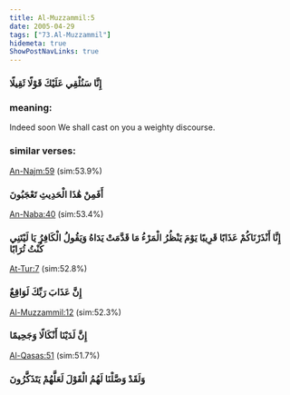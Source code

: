 ```yaml
---
title: Al-Muzzammil:5
date: 2005-04-29
tags: ["73.Al-Muzzammil"]
hidemeta: true 
ShowPostNavLinks: true 
---
```

### إِنَّا سَنُلْقِي عَلَيْكَ قَوْلًا ثَقِيلًا
### meaning: 
Indeed soon We shall cast on you a weighty discourse.
### similar verses: 

[An-Najm:59](/53/59) (sim:53.9%)

### أَفَمِنْ هَٰذَا الْحَدِيثِ تَعْجَبُونَ

[An-Naba:40](/78/40) (sim:53.4%)

### إِنَّا أَنْذَرْنَاكُمْ عَذَابًا قَرِيبًا يَوْمَ يَنْظُرُ الْمَرْءُ مَا قَدَّمَتْ يَدَاهُ وَيَقُولُ الْكَافِرُ يَا لَيْتَنِي كُنْتُ تُرَابًا

[At-Tur:7](/52/7) (sim:52.8%)

### إِنَّ عَذَابَ رَبِّكَ لَوَاقِعٌ

[Al-Muzzammil:12](/73/12) (sim:52.3%)

### إِنَّ لَدَيْنَا أَنْكَالًا وَجَحِيمًا

[Al-Qasas:51](/28/51) (sim:51.7%)

### وَلَقَدْ وَصَّلْنَا لَهُمُ الْقَوْلَ لَعَلَّهُمْ يَتَذَكَّرُونَ
